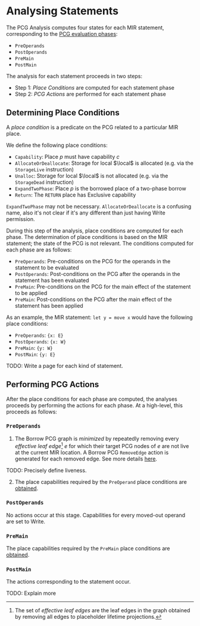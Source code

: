 # Analysing Statements

The PCG Analysis computes four states for each MIR statement, corresponding to the [PCG evaluation phases](../definitions.html?#pcg-evaluation-phase):

- `PreOperands`
- `PostOperands`
- `PreMain`
- `PostMain`

The analysis for each statement proceeds in two steps:

- Step 1: *Place Conditions* are computed for each statement phase
- Step 2: *PCG Actions* are performed for each statement phase

## Determining Place Conditions

A *place condition* is a predicate on the PCG related to a particular MIR place.

We define the following place conditions:

- `Capability`: Place $p$ must have capability $c$
- `AllocateOrDeallocate`: Storage for local $\local$ is allocated (e.g. via the `StorageLive` instruction)
- `Unalloc`: Storage for local $\local$ is not allocated (e.g. via the `StorageDead` instruction)
- `ExpandTwoPhase`: Place $p$ is the borrowed place of a two-phase borrow
- `Return`: The `RETURN` place has Exclusive capability

<div class="warning">

`ExpandTwoPhase` may not be necessary. `AllocateOrDeallocate` is a confusing
name, also it's not clear if it's any different than just having Write
permission.

</div>

During this step of the analysis, place conditions are computed for each phase.
The determination of place conditions is based on the MIR statement; the state
of the PCG is not relevant. The conditions computed for each phase are as
follows:

- `PreOperands`: Pre-conditions on the PCG for the operands in the statement to be evaluated
- `PostOperands`: Post-conditions on the PCG after the operands in the statement has been evaluated
- `PreMain`: Pre-conditions on the PCG for the main effect of the statement to be applied
- `PreMain`: Post-conditions on the PCG after the main effect of the statement has been applied

As an example, the MIR statement: `let y = move x` would have the following place conditions:

- `PreOperands`: `{x: E}`
- `PostOperands`: `{x: W}`
- `PreMain`: `{y: W}`
- `PostMain`: `{y: E}`

<div class="warning">
TODO: Write a page for each kind of statement.
</div>

## Performing PCG Actions

After the place conditions for each phase are computed, the analyses proceeds by
performing the actions for each phase. At a high-level, this proceeds as follows:

### `PreOperands`

1. The Borrow PCG graph is *minimized* by repeatedly removing every *effective
leaf edge*[^effective] $e$ for which their target PCG nodes of $e$ are not live
at the current MIR location. A Borrow PCG `RemoveEdge` action is generated for
each removed edge. See more details
[here](../operations/pack-old-and-dead-borrow-leaves.html).

<div class="warning">

TODO: Precisely define liveness.

</div>

2. The place capabilities required by the `PreOperand` place conditions are
   [obtained](../operations/obtain.html).

### `PostOperands`

No actions occur at this stage.
Capabilities for every moved-out operand are set to Write.

### `PreMain`

The place capabilities required by the `PreMain` place conditions are
[obtained](../operations/obtain.html).

### `PostMain`

The actions corresponding to the statement occur.

<div class="warning">
TODO: Explain more
</div>

[^effective]: The set of *effective leaf edges* are the leaf edges in the graph
    obtained by removing all edges to placeholder lifetime projections.

